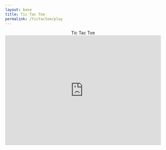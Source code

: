 ```yaml
---
layout: base
title: Tic Tac Toe
permalink: /tictactoe/play
---
```


<center>Tic Tac Toe</center>

<iframe src="https://trinket.io/embed/python3/613624fbac6e" width="100%" height="356" frameborder="0" marginwidth="0" marginheight="0" allowfullscreen></iframe>